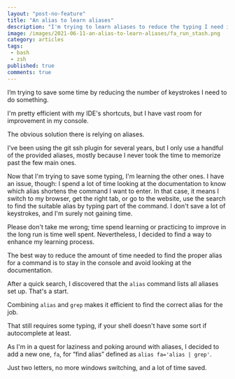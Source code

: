 ```yaml
---
layout: "post-no-feature"
title: "An alias to learn aliases"
description: "I'm trying to learn aliases to reduce the typing I need in the console but I can't remember them. I've created an alias to help me !"
image: /images/2021-06-11-an-alias-to-learn-aliases/fa_run_stash.png
category: articles
tags:
 - bash
 - zsh
published: true
comments: true
---
```

I’m trying to save some time by reducing the number of keystrokes I need to do something. 

I'm pretty efficient with my IDE's shortcuts, but I have vast room for improvement in my console.

The obvious solution there is relying on aliases. 

I’ve been using the git ssh plugin for several years, but I only use a handful of the provided aliases, mostly because I never took the time to memorize past the few main ones. 

Now that I'm trying to save some typing, I'm learning the other ones. I have an issue, though: I spend a lot of time looking at the documentation to know which alias shortens the command I want to enter. In that case, it means I switch to my browser, get the right tab, or go to the website, use the search to find the suitable alias by typing part of the command. I don't save a lot of keystrokes, and I'm surely not gaining time.

Please don't take me wrong; time spend learning or practicing to improve in the long run is time well spent. Nevertheless, I decided to find a way to enhance my learning process. 

The best way to reduce the amount of time needed to find the proper alias for a command is to stay in the console and avoid looking at the documentation. 

After a quick search, I discovered that the `alias` command lists all aliases set up. That's a start.

Combining `alias` and `grep` makes it efficient to find the correct alias for the job.

That still requires some typing, if your shell doesn't have some sort if autocomplete at least.

As I'm in a quest for laziness and poking around with aliases, I decided to add a new one, `fa`, for “find alias” defined as `alias fa='alias | grep'`.

Just two letters, no more windows switching, and a lot of time saved.
